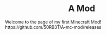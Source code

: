 <center>
<h1>A Mod</h1>
</center>
Welcome to the page of my first Minecraft Mod!
<br >
https://github.com/50RB3T/A-mc-mod/releases
